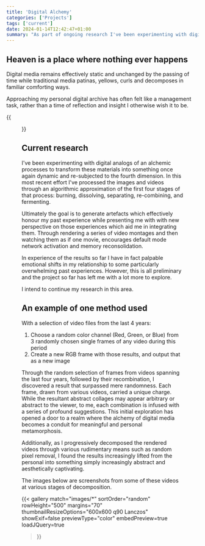 ```yaml
---
title: 'Digital Alchemy'
categories: ['Projects']
tags: ['current']
date: 2024-01-14T12:42:47+01:00
summary: "As part of ongoing research I've been experimenting with digital analogs of an alchemic processes to transform my digital archives into dynamic and subjected to the passing of time. In this most recent effort I've processed the images and videos through an algorithmic approximation of the first four stages of that process: burning, dissolving, separating, re-combining, and fermenting."
---
```


## Heaven is a place where nothing ever happens

Digital media remains effectively static and unchanged by the passing of time while traditional media patinas, yellows, curls and decomposes in familiar comforting ways.

Approaching my personal digital archive has often felt like a management task, rather than a time of reflection and insight I otherwise wish it to be.

{{<figure src="./images/set-281-0001.png" class="berlin-residency-image" >}}

## Current research

I've been experimenting with digital analogs of an alchemic processes to transform these materials into something once again dynamic and re-subjected to the fourth dimension. In this most recent effort I've processed the images and videos through an algorithmic approximation of the first four stages of that process: burning, dissolving, separating, re-combining, and fermenting.

Ultimately the goal is to generate artefacts which effectively honour my past experience while presenting me with with new perspective on those experiences which aid me in integrating them. Through rendering a series of video montages and then watching them as if one movie, encourages default mode network activation and memory reconsolidation.

In experience of the results so far I have in fact palpable emotional shifts in my relationship to some particularly overwhelming past experiences. However, this is all preliminary and the project so far has left me with a lot more to explore. 

I intend to continue my research in this area.

## An example of one method used

With a selection of video files from the last 4 years:

1. Choose a random color channel (Red, Green, or Blue) from 3 randomly chosen single frames of any video during this period
2. Create a new RGB frame with those results, and output that as a new image

Through the random selection of frames from videos spanning the last four years, followed by their recombination, I discovered a result that surpassed mere randomness. Each frame, drawn from various videos, carried a unique charge. While the resultant abstract collages may appear arbitrary or abstract to the viewer, to me, each combination is infused with a series of profound suggestions. This initial exploration has opened a door to a realm where the alchemy of digital media becomes a conduit for meaningful and personal metamorphosis.

Additionally, as I progressively decomposed the rendered videos through various rudimentary means such as random pixel removal, I found the results increasingly lifted from the personal into something simply increasingly abstract and aesthetically captivating.

The images below are screenshots from some of these videos at various stages of decomposition.

{{<
  gallery
  match="images/*"
  sortOrder="random"
  rowHeight="500"
  margins="70"
  thumbnailResizeOptions="600x600 q90 Lanczos"
  showExif=false
  previewType="color"
  embedPreview=true
  loadJQuery=true
>}}
